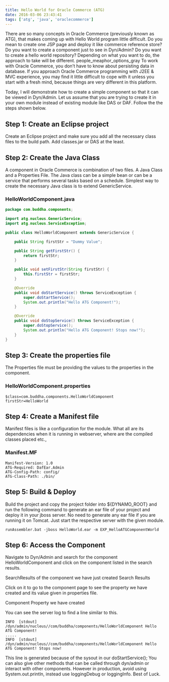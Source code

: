 ```yaml
---
title: Hello World for Oracle Commerce (ATG)
date: 2016-03-06 23:43:41
tags: ['atg', 'java', 'oraclecommerce']
---
```

There are so many concepts in Oracle Commerce (previously known as ATG), that makes coming up with Hello World program little difficult. Do you mean to create one JSP page and deploy it like commerce reference store? Do you want to create a component just to see in Dyn/Admin? Do you want to create a hello world repository? Depending on what you want to do, the approach to take will be different.
people_meaphor_options_gray
To work with Oracle Commerce, you don’t have to know about persisting data in database. If you approach Oracle Commerce programming with J2EE & MVC experience, you may find it little difficult to cope with it unless you start with a fresh mind, because things are very different in this platform.

Today, I will demonstrate how to create a simple component so that it can be viewed in Dyn/Admin. Let us assume that you are trying to create it in your own module instead of existing module like DAS or DAF. Follow the the steps shown below.

## Step 1: Create an Eclipse project

Create an Eclipse project and make sure you add all the necessary class files to the build path. Add classes.jar or DAS at the least.

<!-- more -->

## Step 2: Create the Java Class

A component in Oracle Commerce is combination of two files. A Java Class and a Properties File. The Java class can be a simple bean or can be a service that performs several tasks based on a schedule. Simplest way to create the necessary Java class is to extend GenericService.



### HelloWorldComponent.java
``` java
package com.buddha.components;

import atg.nucleus.GenericService;
import atg.nucleus.ServiceException;

public class HelloWorldComponent extends GenericService {

    public String firstStr = "Dummy Value";

    public String getFirstStr() {
        return firstStr;
    }

    public void setFirstStr(String firstStr) {
        this.firstStr = firstStr;
    }

    @Override
    public void doStartService() throws ServiceException {
        super.doStartService();
        System.out.println("Hello ATG Component!");
    }

    @Override
    public void doStopService() throws ServiceException {
        super.doStopService();
        System.out.println("Hello ATG Component! Stops now!");
    }
}
```

## Step 3: Create the properties file

The Properties file must be providing the values to the properties in the component.

### HelloWorldComponent.properties
```
$class=com.buddha.components.HelloWorldComponent
firstStr=HelloWorld
```
## Step 4: Create a Manifest file

Manifest files is like a configuration for the module. What all are its dependencies when it is running in webserver, where are the compiled classes placed etc.,

### Manifest.MF
```
Manifest-Version: 1.0
ATG-Required: DafEar.Admin
ATG-Config-Path: config/
ATG-Class-Path: ./bin/
```
## Step 5: Build & Deploy
Build the project and copy the project folder into ${DYNAMO_ROOT} and run the following command to generate an ear file of your project and deploy it in your jboss server. No need to generate any ear file if you are running it on Tomcat. Just start the respective server with the given module.

```
runAssembler.bat -jboss HelloWorld.ear -m EXP_HelloATGComponentWorld
```
## Step 6: Access the Component

Navigate to Dyn/Admin and search for the component HelloWorldComponent and click on the component listed in the search results.

SearchResults of the component we have just created
Search Results

Click on it to go to the component page to see the property we have created and its value given in properties file.

Component Property we have created

You can see the server log to find a line similar to this.

```
INFO  [stdout] /dyn/admin/nucleus//com/buddha/components/HelloWorldComponent Hello ATG Component!
.....
INFO  [stdout] /dyn/admin/nucleus//com/buddha/components/HelloWorldComponent Hello ATG Component! Stops now!
```
This line is generated because of the sysout in our doStartService(); You can also give other methods that can be called through dyn/admin or interact with other components. However in production, avoid using System.out.println, instead use loggingDebug or loggingInfo. Best of Luck.

